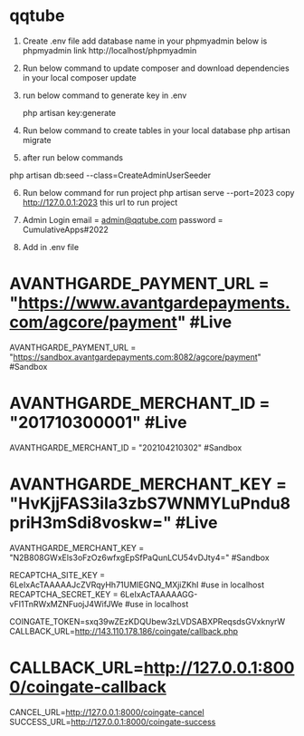 # qqtube

1. Create .env file
	add database name in your phpmyadmin below is phpmyadmin link
    http://localhost/phpmyadmin

2. Run below command to update composer and download dependencies in your local 
    composer update

3. run below command to generate key in .env

	php artisan key:generate

4. Run below command to create tables in your local database
    php artisan migrate

5. after run below commands


php artisan db:seed --class=CreateAdminUserSeeder

6. Run below command for run project
    php artisan serve --port=2023
    copy http://127.0.0.1:2023 this url to run project

    
7. Admin Login
    email = admin@qqtube.com
    password = CumulativeApps#2022


8. Add in .env file

# AVANTHGARDE_PAYMENT_URL = "https://www.avantgardepayments.com/agcore/payment" #Live
AVANTHGARDE_PAYMENT_URL = "https://sandbox.avantgardepayments.com:8082/agcore/payment" #Sandbox

# AVANTHGARDE_MERCHANT_ID = "201710300001" #Live
AVANTHGARDE_MERCHANT_ID = "202104210302" #Sandbox
# AVANTHGARDE_MERCHANT_KEY = "HvKjjFAS3iIa3zbS7WNMYLuPndu8priH3mSdi8voskw=" #Live
AVANTHGARDE_MERCHANT_KEY = "N2B808GWxEls3oFzOz6wfxgEpSfPaQunLCU54vDJty4=" #Sandbox

RECAPTCHA_SITE_KEY = 6LeIxAcTAAAAAJcZVRqyHh71UMIEGNQ_MXjiZKhI #use in localhost
RECAPTCHA_SECRET_KEY = 6LeIxAcTAAAAAGG-vFI1TnRWxMZNFuojJ4WifJWe #use in localhost



COINGATE_TOKEN=sxq39wZEzKDQUbew3zLVDSABXPReqsdsGVxknyrW
CALLBACK_URL=http://143.110.178.186/coingate/callback.php
# CALLBACK_URL=http://127.0.0.1:8000/coingate-callback
CANCEL_URL=http://127.0.0.1:8000/coingate-cancel
SUCCESS_URL=http://127.0.0.1:8000/coingate-success
